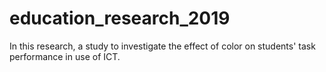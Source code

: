 # education_research_2019
In this research, a study to investigate the effect of color on students' task performance in use of ICT.

